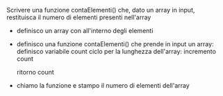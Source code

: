 Scrivere una funzione contaElementi() che, dato un array in input, restituisca il numero di elementi presenti nell'array

- definisco un array con all'interno degli elementi

- definisco una funzione contaElementi() che prende in input un array:
    definisco variabile count
    ciclo per la lunghezza dell'array:
        incremento count
    
    ritorno count

- chiamo la funzione e stampo il numero di elementi dell'array